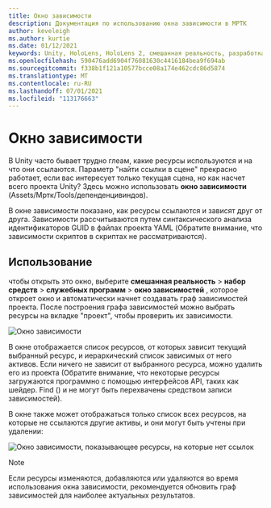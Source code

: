 ```yaml
---
title: Окно зависимости
description: Документация по использованию окна зависимости в МРТК
author: keveleigh
ms.author: kurtie
ms.date: 01/12/2021
keywords: Unity, HoloLens, HoloLens 2, смешанная реальность, разработка, MRTK
ms.openlocfilehash: 590476add6904f76081630c4416184bea9f694ab
ms.sourcegitcommit: f338b1f121a10577bcce08a174e462cdc86d5874
ms.translationtype: MT
ms.contentlocale: ru-RU
ms.lasthandoff: 07/01/2021
ms.locfileid: "113176663"
---
```

# <a name="dependency-window"></a>Окно зависимости

В Unity часто бывает трудно глеам, какие ресурсы используются и на что они ссылаются. Параметр "найти ссылки в сцене" прекрасно работает, если вас интересует только текущая сцена, но как насчет всего проекта Unity? Здесь можно использовать **окно зависимости** (Assets/Мртк/Tools/депенденцивиндов).

В окне зависимости показано, как ресурсы ссылаются и зависят друг от друга. Зависимости рассчитываются путем синтаксического анализа идентификаторов GUID в файлах проекта YAML (Обратите внимание, что зависимости скриптов в скриптах не рассматриваются).

## <a name="usage"></a>Использование

чтобы открыть это окно, выберите **смешанная реальность**  >  **набор средств**  >  **служебных программ**  >  **окно зависимостей** , которое откроет окно и автоматически начнет создавать граф зависимостей проекта. После построения графа зависимостей можно выбрать ресурсы на вкладке "проект", чтобы проверить их зависимости.

![Окно зависимости](../images/dependency-window/MRTK_Dependency_Window.png)

В окне отображается список ресурсов, от которых зависит текущий выбранный ресурс, и иерархический список зависимых от него активов. Если ничего не зависит от выбранного ресурса, можно удалить его из проекта (Обратите внимание, что некоторые ресурсы загружаются программно с помощью интерфейсов API, таких как шейдер. Find () и не могут быть перехвачены средством записи зависимостей).

В окне также может отображаться только список всех ресурсов, на которые не ссылаются другие активы, и они могут быть учтены при удалении:

![Окно зависимости, показывающее ресурсы, на которые нет ссылок](../images/dependency-window/MRTK_Dependency_Window_Unreferenced.png)

> [!NOTE]
> Если ресурсы изменяются, добавляются или удаляются во время использования окна зависимости, рекомендуется обновить граф зависимостей для наиболее актуальных результатов.
